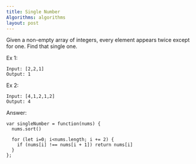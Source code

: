 ```yaml
---
title: Single Number
Algorithms: algorithms
layout: post
---
```


Given a non-empty array of integers, every element appears twice except for one. Find that single one.

Ex 1: 
```
Input: [2,2,1]
Output: 1
```

Ex 2: 
```
Input: [4,1,2,1,2]
Output: 4
```

Answer:
```
var singleNumber = function(nums) {
  nums.sort()

  for (let i=0; i<nums.length; i += 2) {
    if (nums[i] !== nums[i + 1]) return nums[i]
  }
};
```
